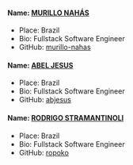 #### Name: [MURILLO NAHÁS](https://github.com/murillo-nahas)
- Place: Brazil
- Bio: Fullstack Software Engineer
- GitHub: [murillo-nahas](https://github.com/murillo-nahas)

#### Name: [ABEL JESUS](https://github.com/abjesus)
- Place: Brazil
- Bio: Fullstack Software Engineer
- GitHub: [abjesus](https://github.com/abjesus)

#### Name: [RODRIGO STRAMANTINOLI](https://github.com/ropoko)
- Place: Brazil
- Bio: Fullstack Software Engineer
- GitHub: [ropoko](https://github.com/ropoko)